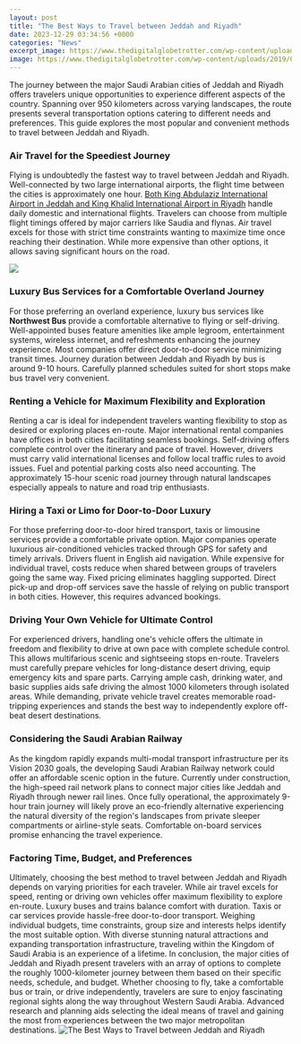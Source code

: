 ```yaml
---
layout: post
title: "The Best Ways to Travel between Jeddah and Riyadh"
date: 2023-12-29 03:34:56 +0000
categories: "News"
excerpt_image: https://www.thedigitalglobetrotter.com/wp-content/uploads/2019/06/wp-1561110180844.jpg
image: https://www.thedigitalglobetrotter.com/wp-content/uploads/2019/06/wp-1561110180844.jpg
---
```


The journey between the major Saudi Arabian cities of Jeddah and Riyadh offers travelers unique opportunities to experience different aspects of the country. Spanning over 950 kilometers across varying landscapes, the route presents several transportation options catering to different needs and preferences. This guide explores the most popular and convenient methods to travel between Jeddah and Riyadh.
### Air Travel for the Speediest Journey
Flying is undoubtedly the fastest way to travel between Jeddah and Riyadh. Well-connected by two large international airports, the flight time between the cities is approximately one hour. [Both King Abdulaziz International Airport in Jeddah and King Khalid International Airport in Riyadh](https://ustoday.github.io/2024-01-02-les-d-xe9m-xeal-xe9s-juridiques-associ-xe9s-xe0-l-achat-d-un-passeport-diplomatique/) handle daily domestic and international flights. Travelers can choose from multiple flight timings offered by major carriers like Saudia and flynas. Air travel excels for those with strict time constraints wanting to maximize time once reaching their destination. While more expensive than other options, it allows saving significant hours on the road.

![](https://i0.wp.com/saudiscoop.com/wp-content/uploads/2021/06/female-arab-4.jpg)
### Luxury Bus Services for a Comfortable Overland Journey  
For those preferring an overland experience, luxury bus services like **Northwest Bus** provide a comfortable alternative to flying or self-driving. Well-appointed buses feature amenities like ample legroom, entertainment systems, wireless internet, and refreshments enhancing the journey experience. Most companies offer direct door-to-door service minimizing transit times. Journey duration between Jeddah and Riyadh by bus is around 9-10 hours. Carefully planned schedules suited for short stops make bus travel very convenient.
### Renting a Vehicle for Maximum Flexibility and Exploration
Renting a car is ideal for independent travelers wanting flexibility to stop as desired or exploring places en-route. Major international rental companies have offices in both cities facilitating seamless bookings. Self-driving offers complete control over the itinerary and pace of travel. However, drivers must carry valid international licenses and follow local traffic rules to avoid issues. Fuel and potential parking costs also need accounting. The approximately 15-hour scenic road journey through natural landscapes especially appeals to nature and road trip enthusiasts. 
### Hiring a Taxi or Limo for Door-to-Door Luxury
For those preferring door-to-door hired transport, taxis or limousine services provide a comfortable private option. Major companies operate luxurious air-conditioned vehicles tracked through GPS for safety and timely arrivals. Drivers fluent in English aid navigation. While expensive for individual travel, costs reduce when shared between groups of travelers going the same way. Fixed pricing eliminates haggling supported. Direct pick-up and drop-off services save the hassle of relying on public transport in both cities. However, this requires advanced bookings.
### Driving Your Own Vehicle for Ultimate Control
For experienced drivers, handling one's vehicle offers the ultimate in freedom and flexibility to drive at own pace with complete schedule control. This allows multifarious scenic and sightseeing stops en-route. Travelers must carefully prepare vehicles for long-distance desert driving, equip emergency kits and spare parts. Carrying ample cash, drinking water, and basic supplies aids safe driving the almost 1000 kilometers through isolated areas. While demanding, private vehicle travel creates memorable road-tripping experiences and stands the best way to independently explore off-beat desert destinations.
### Considering the Saudi Arabian Railway 
As the kingdom rapidly expands multi-modal transport infrastructure per its Vision 2030 goals, the developing Saudi Arabian Railway network could offer an affordable scenic option in the future. Currently under construction, the high-speed rail network plans to connect major cities like Jeddah and Riyadh through newer rail lines. Once fully operational, the approximately 9-hour train journey will likely prove an eco-friendly alternative experiencing the natural diversity of the region's landscapes from private sleeper compartments or airline-style seats. Comfortable on-board services promise enhancing the travel experience. 
### Factoring Time, Budget, and Preferences
Ultimately, choosing the best method to travel between Jeddah and Riyadh depends on varying priorities for each traveler. While air travel excels for speed, renting or driving own vehicles offer maximum flexibility to explore en-route. Luxury buses and trains balance comfort with duration. Taxis or car services provide hassle-free door-to-door transport. Weighing individual budgets, time constraints, group size and interests helps identify the most suitable option. With diverse stunning natural attractions and expanding transportation infrastructure, traveling within the Kingdom of Saudi Arabia is an experience of a lifetime.
In conclusion, the major cities of Jeddah and Riyadh present travelers with an array of options to complete the roughly 1000-kilometer journey between them based on their specific needs, schedule, and budget. Whether choosing to fly, take a comfortable bus or train, or drive independently, travelers are sure to enjoy fascinating regional sights along the way throughout Western Saudi Arabia. Advanced research and planning aids selecting the ideal means of travel and gaining the most from experiences between the two major metropolitan destinations.
![The Best Ways to Travel between Jeddah and Riyadh](https://www.thedigitalglobetrotter.com/wp-content/uploads/2019/06/wp-1561110180844.jpg)